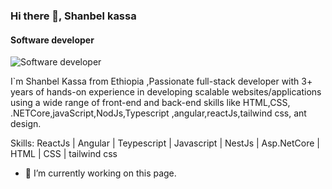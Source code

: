 ### Hi there 👋,  Shanbel kassa
#### Software developer
![Software developer](https://media.istockphoto.com/photos/smart-young-female-it-programer-working-on-desktop-green-mockup-in-picture-id1194430821?k=20&m=1194430821&s=612x612&w=0&h=Zvf2Uhm5NNZ6C7Sd1NVlQqnvy5jqLRJt0DdrfbXKLKI=)

I`m Shanbel Kassa from Ethiopia ,Passionate full-stack developer with 3+ years of hands-on experience in developing scalable websites/applications using a wide range of front-end and back-end skills like HTML,CSS, .NETCore,javaScript,NodJs,Typescript ,angular,reactJs,tailwind css, ant design.

Skills: ReactJs | Angular | Teypescript | Javascript | NestJs | Asp.NetCore | HTML | CSS | tailwind css

- 🔭 I’m currently working on this page. 




